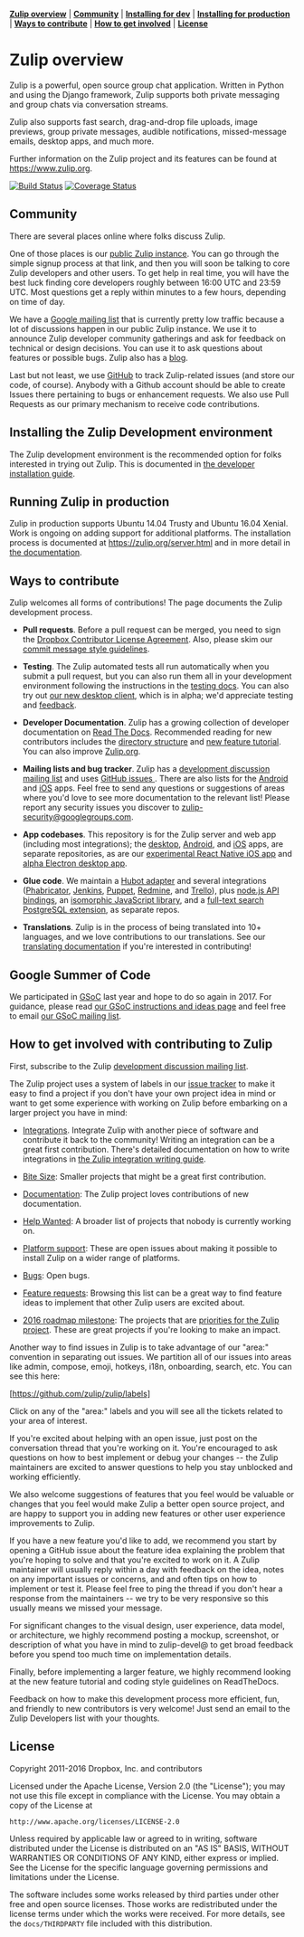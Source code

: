 **[Zulip overview](#zulip-overview)** |
**[Community](#community)** |
**[Installing for dev](#installing-the-zulip-development-environment)** |
**[Installing for production](#running-zulip-in-production)** |
**[Ways to contribute](#ways-to-contribute)** |
**[How to get involved](#how-to-get-involved-with-contributing-to-zulip)** |
**[License](#license)**

# Zulip overview

Zulip is a powerful, open source group chat application. Written in
Python and using the Django framework, Zulip supports both private
messaging and group chats via conversation streams.

Zulip also supports fast search, drag-and-drop file uploads, image
previews, group private messages, audible notifications,
missed-message emails, desktop apps, and much more.

Further information on the Zulip project and its features can be found
at https://www.zulip.org.

[![Build Status](https://travis-ci.org/zulip/zulip.svg?branch=master)](https://travis-ci.org/zulip/zulip) [![Coverage Status](https://coveralls.io/repos/github/zulip/zulip/badge.svg?branch=master)](https://coveralls.io/github/zulip/zulip?branch=master)

## Community

There are several places online where folks discuss Zulip.

One of those places is our [public Zulip instance](https://zulip.tabbott.net/).
You can go through the simple signup process at that link, and then you
will soon be talking to core Zulip developers and other users.  To get
help in real time, you will have the best luck finding core developers
roughly between 16:00 UTC and 23:59 UTC.  Most questions get a reply
within minutes to a few hours, depending on time of day.

We have a
[Google mailing list](https://groups.google.com/forum/#!forum/zulip-devel)
that is currently pretty low traffic because a lot of discussions
happen in our public Zulip instance.  We use it to announce Zulip
developer community gatherings and ask for feedback on technical or
design decisions.  You can use it to ask questions about features or
possible bugs.  Zulip also has a [blog](https://blog.zulip.org/).

Last but not least, we use [GitHub](https://github.com/zulip/zulip) to
track Zulip-related issues (and store our code, of course).
Anybody with a Github account should be able to create Issues there
pertaining to bugs or enhancement requests.  We also use Pull
Requests as our primary mechanism to receive code contributions.

## Installing the Zulip Development environment

The Zulip development environment is the recommended option for folks
interested in trying out Zulip.  This is documented in [the developer
installation guide][dev-install].

## Running Zulip in production

Zulip in production supports Ubuntu 14.04 Trusty and Ubuntu 16.04
Xenial. Work is ongoing on adding support for additional
platforms. The installation process is documented at
https://zulip.org/server.html and in more detail in [the
documentation](https://zulip.readthedocs.io/en/latest/prod-install.html).

## Ways to contribute

Zulip welcomes all forms of contributions!  The page documents the
Zulip development process.

* **Pull requests**. Before a pull request can be merged, you need to
sign the [Dropbox Contributor License Agreement][cla].  Also,
please skim our [commit message style guidelines][doc-commit-style].

* **Testing**. The Zulip automated tests all run automatically when
you submit a pull request, but you can also run them all in your
development environment following the instructions in the [testing
docs][doc-test]. You can also try out [our new desktop
client][electron], which is in alpha; we'd appreciate testing and
[feedback](https://github.com/zulip/zulip-electron/issues/new).

* **Developer Documentation**.  Zulip has a growing collection of
developer documentation on [Read The Docs][doc].  Recommended reading
for new contributors includes the [directory structure][doc-dirstruct]
and [new feature tutorial][doc-newfeat]. You can also improve
[Zulip.org][z-org].

* **Mailing lists and bug tracker**. Zulip has a [development
discussion mailing list][gg-devel] and uses [GitHub issues
][gh-issues].  There are also lists for the [Android][email-android]
and [iOS][email-ios] apps.  Feel free to send any questions or
suggestions of areas where you'd love to see more documentation to the
relevant list!  Please report any security issues you discover to
zulip-security@googlegroups.com.

* **App codebases**. This repository is for the Zulip server and web
app (including most integrations); the [desktop][], [Android][], and
[iOS][] apps, are separate repositories, as are our [experimental
React Native iOS app][ios-exp] and [alpha Electron desktop
app][electron].

* **Glue code**. We maintain a [Hubot adapter][hubot-adapter] and several
integrations ([Phabricator][phab], [Jenkins][], [Puppet][], [Redmine][],
and [Trello][]), plus [node.js API bindings][node], an [isomorphic
 JavaScript library][zulip-js], and a [full-text search PostgreSQL
 extension][tsearch], as separate repos.

* **Translations**.  Zulip is in the process of being translated into
10+ languages, and we love contributions to our translations.  See our
[translating documentation][transifex] if you're interested in
contributing!

[cla]: https://opensource.dropbox.com/cla/
[dev-install]: https://zulip.readthedocs.io/en/latest/dev-overview.html
[doc]: https://zulip.readthedocs.io/
[doc-commit-style]: http://zulip.readthedocs.io/en/latest/code-style.html#commit-messages
[doc-dirstruct]: http://zulip.readthedocs.io/en/latest/directory-structure.html
[doc-newfeat]: http://zulip.readthedocs.io/en/latest/new-feature-tutorial.html
[doc-test]: http://zulip.readthedocs.io/en/latest/testing.html
[electron]: https://github.com/zulip/zulip-electron
[gg-devel]: https://groups.google.com/forum/#!forum/zulip-devel
[gh-issues]: https://github.com/zulip/zulip/issues
[desktop]: https://github.com/zulip/zulip-desktop
[android]: https://github.com/zulip/zulip-android
[ios]: https://github.com/zulip/zulip-ios
[ios-exp]: https://github.com/zulip/zulip-mobile
[email-android]: https://groups.google.com/forum/#!forum/zulip-android
[email-ios]: https://groups.google.com/forum/#!forum/zulip-ios
[hubot-adapter]: https://github.com/zulip/hubot-zulip
[jenkins]: https://github.com/zulip/zulip-jenkins-plugin
[node]: https://github.com/zulip/zulip-node
[zulip-js]: https://github.com/zulip/zulip-js
[phab]: https://github.com/zulip/phabricator-to-zulip
[puppet]: https://github.com/matthewbarr/puppet-zulip
[redmine]: https://github.com/zulip/zulip-redmine-plugin
[trello]: https://github.com/zulip/trello-to-zulip
[tsearch]: https://github.com/zulip/tsearch_extras
[transifex]: https://zulip.readthedocs.io/en/latest/translating.html#testing-translations
[z-org]: https://github.com/zulip/zulip.github.io

## Google Summer of Code

We participated in
[GSoC](https://developers.google.com/open-source/gsoc/) last year and
hope to do so again in 2017.  For guidance, please read
[our GSoC instructions and ideas page](https://github.com/zulip/zulip.github.io/blob/master/gsoc-ideas.md)
and feel free to email
[our GSoC mailing list](https://groups.google.com/forum/#!forum/zulip-gsoc).

## How to get involved with contributing to Zulip

First, subscribe to the Zulip [development discussion mailing
list][gg-devel].

The Zulip project uses a system of labels in our [issue
tracker][gh-issues] to make it easy to find a project if you don't
have your own project idea in mind or want to get some experience with
working on Zulip before embarking on a larger project you have in
mind:

* [Integrations](https://github.com/zulip/zulip/labels/area%3A%20integrations).
  Integrate Zulip with another piece of software and contribute it
  back to the community!  Writing an integration can be a great first
  contribution.  There's detailed documentation on how to write
  integrations in [the Zulip integration writing
  guide](https://zulip.readthedocs.io/en/latest/integration-guide.html).

* [Bite Size](https://github.com/zulip/zulip/labels/bite%20size):
  Smaller projects that might be a great first contribution.

* [Documentation](https://github.com/zulip/zulip/labels/area%3A%20documentation):
  The Zulip project loves contributions of new documentation.

* [Help Wanted](https://github.com/zulip/zulip/labels/help%20wanted):
  A broader list of projects that nobody is currently working on.

* [Platform support](https://github.com/zulip/zulip/labels/Platform%20support):
  These are open issues about making it possible to install Zulip on a
  wider range of platforms.

* [Bugs](https://github.com/zulip/zulip/labels/bug): Open bugs.

* [Feature requests](https://github.com/zulip/zulip/labels/enhancement):
  Browsing this list can be a great way to find feature ideas to
  implement that other Zulip users are excited about.

* [2016 roadmap milestone](http://zulip.readthedocs.io/en/latest/roadmap.html): The
  projects that are [priorities for the Zulip project](https://zulip.readthedocs.io/en/latest/roadmap.html).  These are great projects if you're looking to make an impact.

Another way to find issues in Zulip is to take advantage of our
"area:<foo>" convention in separating out issues.  We partition all of
our issues into areas like admin, compose, emoji, hotkeys, i18n,
onboarding, search, etc.  You can see this here:

[https://github.com/zulip/zulip/labels]

Click on any of the "area:" labels and you will see all the tickets
related to your area of interest.

If you're excited about helping with an open issue, just post on the
conversation thread that you're working on it.  You're encouraged to
ask questions on how to best implement or debug your changes -- the
Zulip maintainers are excited to answer questions to help you stay
unblocked and working efficiently.

We also welcome suggestions of features that you feel would be
valuable or changes that you feel would make Zulip a better open
source project, and are happy to support you in adding new features or
other user experience improvements to Zulip.

If you have a new feature you'd like to add, we recommend you start by
opening a GitHub issue about the feature idea explaining the problem
that you're hoping to solve and that you're excited to work on it.  A
Zulip maintainer will usually reply within a day with feedback on the
idea, notes on any important issues or concerns, and and often tips on
how to implement or test it.  Please feel free to ping the thread if
you don't hear a response from the maintainers -- we try to be very
responsive so this usually means we missed your message.

For significant changes to the visual design, user experience, data
model, or architecture, we highly recommend posting a mockup,
screenshot, or description of what you have in mind to zulip-devel@ to
get broad feedback before you spend too much time on implementation
details.

Finally, before implementing a larger feature, we highly recommend
looking at the new feature tutorial and coding style guidelines on
ReadTheDocs.

Feedback on how to make this development process more efficient, fun,
and friendly to new contributors is very welcome!  Just send an email
to the Zulip Developers list with your thoughts.

## License

Copyright 2011-2016 Dropbox, Inc. and contributors

Licensed under the Apache License, Version 2.0 (the "License");
you may not use this file except in compliance with the License.
You may obtain a copy of the License at

    http://www.apache.org/licenses/LICENSE-2.0

Unless required by applicable law or agreed to in writing, software
distributed under the License is distributed on an "AS IS" BASIS,
WITHOUT WARRANTIES OR CONDITIONS OF ANY KIND, either express or implied.
See the License for the specific language governing permissions and
limitations under the License.

The software includes some works released by third parties under other
free and open source licenses. Those works are redistributed under the
license terms under which the works were received. For more details,
see the ``docs/THIRDPARTY`` file included with this distribution.
